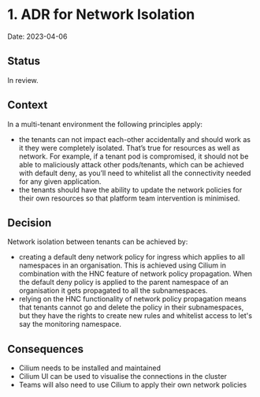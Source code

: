 # 1. ADR for Network Isolation

Date: 2023-04-06

## Status

In review.

## Context

In a multi-tenant environment the following principles apply:
- the tenants can not impact each-other accidentally and should work as it they were completely isolated. That’s true for resources as well as network. 
  For example, if a tenant pod is compromised, it should not be able to maliciously attack other pods/tenants, 
  which can be achieved with default deny, as you’ll need to whitelist all the connectivity needed for any given application.
- the tenants should have the ability to update the network policies for their own resources so that platform 
  team intervention is minimised. 

## Decision

Network isolation between tenants can be achieved by:
- creating a default deny network policy for ingress which applies to all namespaces in an organisation. 
  This is achieved using Cilium in combination with the HNC feature of network policy propagation.
  When the default deny policy is applied to the parent namespace of an organisation it gets propagated to all the 
  subnamespaces. 
- relying on the HNC functionality of network policy propagation means that tenants cannot go and delete the policy in their 
  subnamespaces, but they have the rights to create new rules and whitelist access to let's say the monitoring namespace.


## Consequences

- Cilium needs to be installed and maintained
- Cilium UI can be used to visualise the connections in the cluster
- Teams will also need to use Cilium to apply their own network policies

